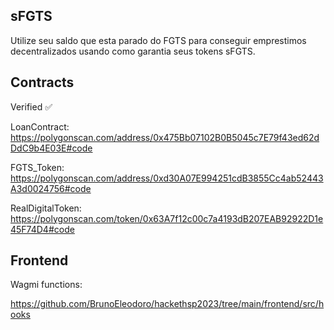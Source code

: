 ## sFGTS

Utilize seu saldo que esta parado do FGTS para conseguir emprestimos decentralizados usando como garantia seus tokens sFGTS.

## Contracts

Verified ✅

LoanContract: 
 https://polygonscan.com/address/0x475Bb07102B0B5045c7E79f43ed62dDdC9b4E03E#code

FGTS_Token: https://polygonscan.com/address/0xd30A07E994251cdB3855Cc4ab52443A3d0024756#code

RealDigitalToken: https://polygonscan.com/token/0x63A7f12c00c7a4193dB207EAB92922D1e45F74D4#code


## Frontend

Wagmi functions:

https://github.com/BrunoEleodoro/hackethsp2023/tree/main/frontend/src/hooks